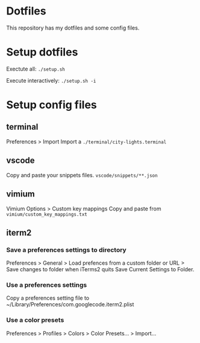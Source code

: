 # Dotfiles
This repository has my dotfiles and some config files.

# Setup dotfiles
Exectute all:
`./setup.sh`

Execute interactively:
`./setup.sh -i`

# Setup config files
## terminal
Preferences > Import
Import a `./terminal/city-lights.terminal`

## vscode
Copy and paste your snippets files.
`vscode/snippets/**.json`

## vimium
Vimium Options > Custom key mappings
Copy and paste from `vimium/custom_key_mappings.txt`

## iterm2
### Save a preferences settings to directory
Preferences > General > Load prefences from a custom folder or URL 
                      > Save changes to folder when iTerms2 quits  Save Current Settings to Folder.

### Use a preferences settings 
Copy a preferences setting file to ~/Library/Preferences/com.googlecode.iterm2.plist

### Use a color presets
Preferences > Profiles > Colors > Color Presets... > Import...
